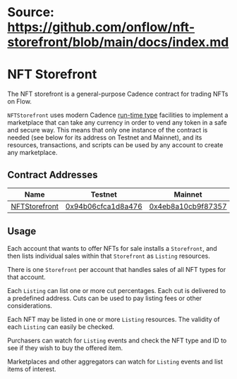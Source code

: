 # Source: https://github.com/onflow/nft-storefront/blob/main/docs/index.md

# NFT Storefront

The NFT storefront is a general-purpose Cadence 
contract for trading NFTs on Flow.

`NFTStorefront` uses modern Cadence [run-time type](https://docs.onflow.org/cadence/language/run-time-types/)
facilities to implement a marketplace that can take any currency in order to vend any token in a safe and secure way. 
This means that only one instance of the contract is needed (see below for its address on Testnet and Mainnet), 
and its resources, transactions, and scripts can be used by any account to create any marketplace.

## Contract Addresses 

|Name|Testnet|Mainnet|
|----|-------|-------|
|[NFTStorefront](contracts/NFTStorefront.cdc)|[0x94b06cfca1d8a476](https://flow-view-source.com/testnet/account/0x94b06cfca1d8a476/contract/NFTStorefront)|[0x4eb8a10cb9f87357](https://flowscan.org/contract/A.4eb8a10cb9f87357.NFTStorefront)|

## Usage

Each account that wants to offer NFTs for sale installs a `Storefront`,
and then lists individual sales within that `Storefront` as `Listing` resources.

There is one `Storefront` per account that handles sales of all NFT types
for that account.

Each `Listing` can list one or more cut percentages.
Each cut is delivered to a predefined address. 
Cuts can be used to pay listing fees or other considerations.

Each NFT may be listed in one or more `Listing` resources.
The validity of each `Listing` can easily be checked.

Purchasers can watch for `Listing` events and check the NFT type and
ID to see if they wish to buy the offered item.

Marketplaces and other aggregators can watch for `Listing` events
and list items of interest.
